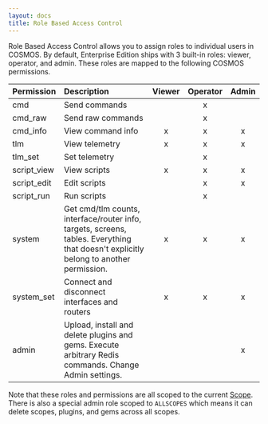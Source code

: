 ```yaml
---
layout: docs
title: Role Based Access Control
---
```


Role Based Access Control allows you to assign roles to individual users in COSMOS. By default, Enterprise Edition ships with 3 built-in roles: viewer, operator, and admin. These roles are mapped to the following COSMOS permissions.

| Permission  | Description | Viewer | Operator | Admin |
| ----------- | :---------- | :----: | :------: | :---: |
| cmd         | Send commands | | x | |
| cmd_raw     | Send raw commands | | x | |
| cmd_info    | View command info | x | x | x |
| tlm         | View telemetry | x | x | x |
| tlm_set     | Set telemetry | | x | |
| script_view | View scripts | x | x | x |
| script_edit | Edit scripts | | x | x |
| script_run  | Run scripts | | x | |
| system      | Get cmd/tlm counts, interface/router info, targets, screens, tables. Everything that doesn't explicitly belong to another permission. | x | x | x |
| system_set  | Connect and disconnect interfaces and routers | x | x | x |
| admin       | Upload, install and delete plugins and gems. Execute arbitrary Redis commands. Change Admin settings. | | |  x |

Note that these roles and permissions are all scoped to the current [Scope](/docs/enterprise/scopes). There is also a special admin role scoped to `ALLSCOPES` which means it can delete scopes, plugins, and gems across all scopes.
